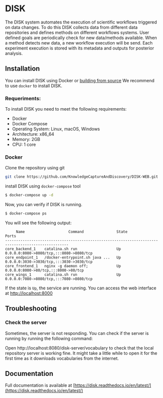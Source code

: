 
# DISK

The DISK system automates the execution of scientific workflows triggered 
on data changes. To do this DISK collects data from different data repositories
and defines methods on different workflows systems. User defined goals are 
periodically check for new data/methods available. When a method detects new data,
a new workflow execution will be send. Each experiment execution is stored with its
metadata and outputs for posterior analysis.

## Installation

You can install DISK using Docker or [building from source](./building.md)
We recommend to use `docker` to install DISK. 

### Requeriments:

To install DISK you need to meet the following requirements:

- Docker
- Docker Compose
- Operating System: Linux, macOS, Windows
- Architecture: x86_64
- Memory: 2GB
- CPU: 1 core

### Docker


Clone the repository using git

```bash
git clone https://github.com/KnowledgeCaptureAndDiscovery/DISK-WEB.git
```


install DISK using `docker-compose` tool

```bash
$ docker-compose up -d
```

Now, you can verify if DISK is running.

```bash
$ docker-compose ps
```

You will see the following output:

```
     Name                    Command               State                    Ports                  
---------------------------------------------------------------------------------------------------
core_backend_1    catalina.sh run                  Up      0.0.0.0:8080->8080/tcp,:::8080->8080/tcp
core_endpoint_1   /docker-entrypoint.sh java ...   Up      0.0.0.0:3030->3030/tcp,:::3030->3030/tcp
core_frontend_1   nginx -g daemon off;             Up      0.0.0.0:8000->80/tcp,:::8000->80/tcp    
core_wings_1      catalina.sh run                  Up      0.0.0.0:7080->8080/tcp,:::7080->8080/tcp
```

If the state is `Up`, the service are running.
You can access the web interface at [http://localhost:8000](http://localhost:8000)

## Troubleshooting

### Check the server

Sometimes, the server is not responding. You can check if the server is running by running the following command:

Open http://localhost:8080/disk-server/vocabulary to check that the local repository server is working fine. It might take a little while to open it for the first time as it downloads vocabularies from the internet.


## Documentation

Full documentation is available at [https://disk.readthedocs.io/en/latest/](https://disk.readthedocs.io/en/latest/)
